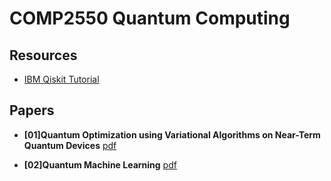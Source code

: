 # COMP2550 Quantum Computing

## Resources

* [IBM Qiskit Tutorial](https://qiskit.org/textbook/preface.html)

## Papers

* **[01]Quantum Optimization using Variational Algorithms on Near-Term Quantum Devices** [pdf](https://github.com/xianghao-wang/comp2550-quantum-computing/blob/28467673154f99732d2e7e7204b57b841cdf9cac/papers/%5B01%5DQuantum%20Optimization%20using%20Variational%20Algorithms%20on%20Near-Term%20Quantum%20Devices.pdf)

* **[02]Quantum Machine Learning** [pdf](https://github.com/xianghao-wang/comp2550-quantum-computing/blob/28467673154f99732d2e7e7204b57b841cdf9cac/papers/%5B02%5DQuantum%20Machine%20Learning.pdf)